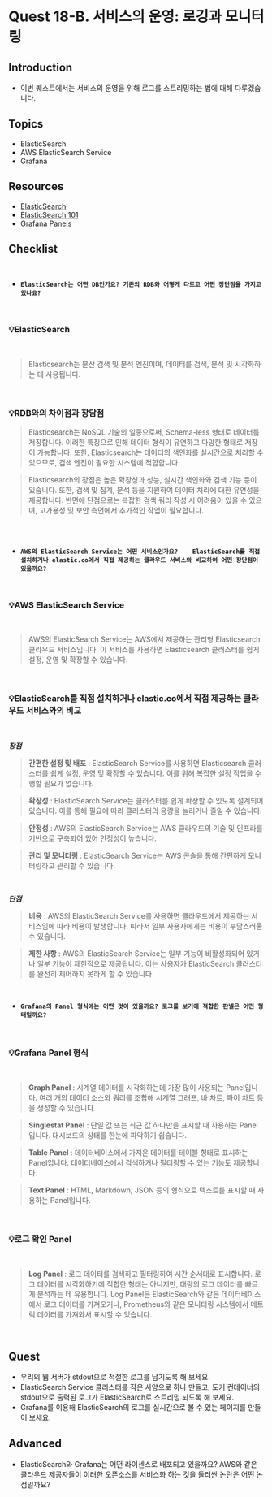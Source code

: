 # Quest 18-B. 서비스의 운영: 로깅과 모니터링

## Introduction

- 이번 퀘스트에서는 서비스의 운영을 위해 로그를 스트리밍하는 법에 대해 다루겠습니다.

## Topics

- ElasticSearch
- AWS ElasticSearch Service
- Grafana

## Resources

- [ElasticSearch](https://www.elastic.co/kr/what-is/elasticsearch)
- [ElasticSearch 101](https://www.elastic.co/kr/webinars/getting-started-elasticsearch)
- [Grafana Panels](https://grafana.com/docs/grafana/latest/panels/)

## Checklist

<br>

- **`ElasticSearch는 어떤 DB인가요? 기존의 RDB와 어떻게 다르고 어떤 장단점을 가지고 있나요?`**

<br>

### **💡ElasticSearch**

<br>

> Elasticsearch는 분산 검색 및 분석 엔진이며, 데이터를 검색, 분석 및 시각화하는 데 사용됩니다.

<br>

### **💡RDB와의 차이점과 장담점**

> Elasticsearch는 NoSQL 기술의 일종으로써, Schema-less 형태로 데이터를 저장합니다. 이러한 특징으로 인해 데이터 형식이 유연하고 다양한 형태로 저장이 가능합니다. 또한, Elasticsearch는 데이터의 색인화를 실시간으로 처리할 수 있으므로, 검색 엔진이 필요한 시스템에 적합합니다.

> Elasticsearch의 장점은 높은 확장성과 성능, 실시간 색인화와 검색 기능 등이 있습니다. 또한, 검색 및 집계, 분석 등을 지원하여 데이터 처리에 대한 유연성을 제공합니다. 반면에 단점으로는 복잡한 검색 쿼리 작성 시 어려움이 있을 수 있으며, 고가용성 및 보안 측면에서 추가적인 작업이 필요합니다.

<br>
<br>

- **`AWS의 ElasticSearch Service는 어떤 서비스인가요?    ElasticSearch를 직접 설치하거나 elastic.co에서 직접 제공하는 클라우드 서비스와 비교하여 어떤 장단점이 있을까요?`**

<br>

### **💡AWS ElasticSearch Service**

<br>

> AWS의 ElasticSearch Service는 AWS에서 제공하는 관리형 Elasticsearch 클라우드 서비스입니다. 이 서비스를 사용하면 Elasticsearch 클러스터를 쉽게 설정, 운영 및 확장할 수 있습니다.

<br>

### **💡ElasticSearch를 직접 설치하거나 elastic.co에서 직접 제공하는 클라우드 서비스와의 비교**

<br>

**_장점_**

> **간편한 설정 및 배포** : ElasticSearch Service를 사용하면 Elasticsearch 클러스터를 쉽게 설정, 운영 및 확장할 수 있습니다. 이를 위해 복잡한 설정 작업을 수행할 필요가 없습니다.

> **확장성** : ElasticSearch Service는 클러스터를 쉽게 확장할 수 있도록 설계되어 있습니다. 이를 통해 필요에 따라 클러스터의 용량을 늘리거나 줄일 수 있습니다.

> **안정성** : AWS의 ElasticSearch Service는 AWS 클라우드의 기술 및 인프라를 기반으로 구축되어 있어 안정성이 높습니다.

> **관리 및 모니터링** : ElasticSearch Service는 AWS 콘솔을 통해 간편하게 모니터링하고 관리할 수 있습니다.

<br>

**_단점_**

> **비용** : AWS의 ElasticSearch Service를 사용하면 클라우드에서 제공하는 서비스임에 따라 비용이 발생합니다. 따라서 일부 사용자에게는 비용이 부담스러울 수 있습니다.

> **제한 사항** : AWS의 ElasticSearch Service는 일부 기능이 비활성화되어 있거나 일부 기능이 제한적으로 제공됩니다. 이는 사용자가 ElasticSearch 클러스터를 완전히 제어하지 못하게 할 수 있습니다.

<br>

- **`Grafana의 Panel 형식에는 어떤 것이 있을까요? 로그를 보기에 적합한 판넬은 어떤 형태일까요?`**

<br>

### **💡Grafana Panel 형식**

<br>

> **Graph Panel** : 시계열 데이터를 시각화하는데 가장 많이 사용되는 Panel입니다. 여러 개의 데이터 소스와 쿼리를 조합해 시계열 그래프, 바 차트, 파이 차트 등을 생성할 수 있습니다.

> **Singlestat Panel** : 단일 값 또는 최근 값 하나만을 표시할 때 사용하는 Panel입니다. 대시보드의 상태를 한눈에 파악하기 쉽습니다.

> **Table Panel** : 데이터베이스에서 가져온 데이터를 테이블 형태로 표시하는 Panel입니다. 데이터베이스에서 검색하거나 필터링할 수 있는 기능도 제공합니다.

> **Text Panel** : HTML, Markdown, JSON 등의 형식으로 텍스트를 표시할 때 사용하는 Panel입니다.

<br>

### **💡로그 확인 Panel**

<br>

> **Log Panel** : 로그 데이터를 검색하고 필터링하여 시간 순서대로 표시합니다. 로그 데이터를 시각화하기에 적합한 형태는 아니지만, 대량의 로그 데이터를 빠르게 분석하는 데 유용합니다. Log Panel은 ElasticSearch와 같은 데이터베이스에서 로그 데이터를 가져오거나, Prometheus와 같은 모니터링 시스템에서 메트릭 데이터를 가져와서 표시할 수 있습니다.

<br>

## Quest

- 우리의 웹 서버가 stdout으로 적절한 로그를 남기도록 해 보세요.
- ElasticSearch Service 클러스터를 작은 사양으로 하나 만들고, 도커 컨테이너의 stdout으로 출력된 로그가 ElasticSearch로 스트리밍 되도록 해 보세요.
- Grafana를 이용해 ElasticSearch의 로그를 실시간으로 볼 수 있는 페이지를 만들어 보세요.

## Advanced

- ElasticSearch와 Grafana는 어떤 라이센스로 배포되고 있을까요? AWS와 같은 클라우드 제공자들이 이러한 오픈소스를 서비스화 하는 것을 둘러싼 논란은 어떤 논점일까요?
